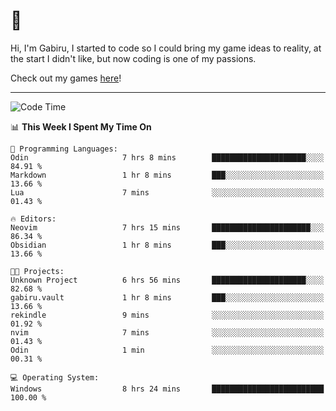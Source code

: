 # 🐀

Hi, I'm Gabiru, I started to code so I could bring my game ideas to reality, at the start I didn't like, but now coding is one of my passions.

Check out my games [here](https://gabiru.art/projetos/)!

---

<!--START_SECTION:waka-->
![Code Time](http://img.shields.io/badge/Code%20Time-580%20hrs%205%20mins-blue)

📊 **This Week I Spent My Time On** 

```text
💬 Programming Languages: 
Odin                     7 hrs 8 mins        █████████████████████░░░░   84.91 % 
Markdown                 1 hr 8 mins         ███░░░░░░░░░░░░░░░░░░░░░░   13.66 % 
Lua                      7 mins              ░░░░░░░░░░░░░░░░░░░░░░░░░   01.43 % 

🔥 Editors: 
Neovim                   7 hrs 15 mins       ██████████████████████░░░   86.34 % 
Obsidian                 1 hr 8 mins         ███░░░░░░░░░░░░░░░░░░░░░░   13.66 % 

🐱‍💻 Projects: 
Unknown Project          6 hrs 56 mins       █████████████████████░░░░   82.68 % 
gabiru.vault             1 hr 8 mins         ███░░░░░░░░░░░░░░░░░░░░░░   13.66 % 
rekindle                 9 mins              ░░░░░░░░░░░░░░░░░░░░░░░░░   01.92 % 
nvim                     7 mins              ░░░░░░░░░░░░░░░░░░░░░░░░░   01.43 % 
Odin                     1 min               ░░░░░░░░░░░░░░░░░░░░░░░░░   00.31 % 

💻 Operating System: 
Windows                  8 hrs 24 mins       █████████████████████████   100.00 % 
```


<!--END_SECTION:waka-->
